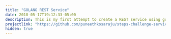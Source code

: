 ```yaml
---
title: "GOLANG REST Service"
date: 2018-05-17T19:12:33-05:00
description: This is my first attempt to create a REST service using golang.
projectlink: "https://github.com/puneethkosaraju/steps-challenge-service"
hidden: true
---
```


